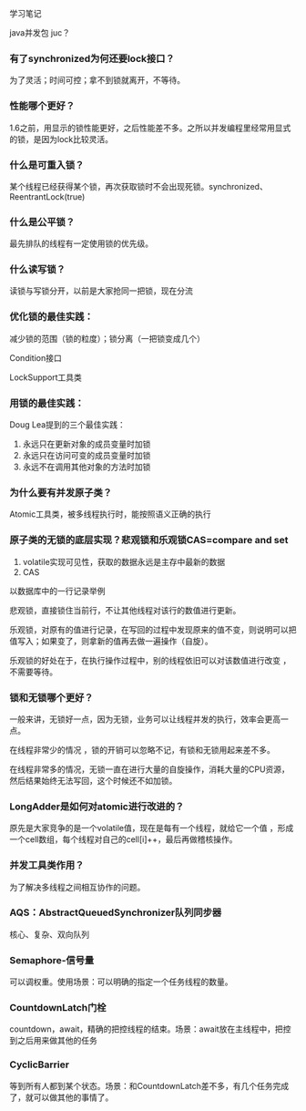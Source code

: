 学习笔记

java并发包 juc？

### 有了synchronized为何还要lock接口？

为了灵活；时间可控；拿不到锁就离开，不等待。

### 性能哪个更好？

1.6之前，用显示的锁性能更好，之后性能差不多。之所以并发编程里经常用显式的锁，是因为lock比较灵活。

### 什么是可重入锁？

某个线程已经获得某个锁，再次获取锁时不会出现死锁。synchronized、ReentrantLock(true)

### 什么是公平锁？

最先排队的线程有一定使用锁的优先级。

### 什么读写锁？

读锁与写锁分开，以前是大家抢同一把锁，现在分流

### 优化锁的最佳实践：

减少锁的范围（锁的粒度）；锁分离（一把锁变成几个）

Condition接口

LockSupport工具类

### 用锁的最佳实践：

Doug Lea提到的三个最佳实践：

1. 永远只在更新对象的成员变量时加锁
2. 永远只在访问可变的成员变量时加锁
3. 永远不在调用其他对象的方法时加锁

### 为什么要有并发原子类？

Atomic工具类，被多线程执行时，能按照语义正确的执行

### 原子类的无锁的底层实现？悲观锁和乐观锁CAS=compare and set

1. volatile实现可见性，获取的数据永远是主存中最新的数据
2. CAS

以数据库中的一行记录举例

悲观锁，直接锁住当前行，不让其他线程对该行的数值进行更新。

乐观锁，对原有的值进行记录，在写回的过程中发现原来的值不变，则说明可以把值写入；如果变了，则拿新的值再去做一遍操作（自旋）。

乐观锁的好处在于，在执行操作过程中，别的线程依旧可以对该数值进行改变 ，不需要等待。

### 锁和无锁哪个更好？

一般来讲，无锁好一点，因为无锁，业务可以让线程并发的执行，效率会更高一点。

在线程非常少的情况 ，锁的开销可以忽略不记，有锁和无锁用起来差不多。

在线程非常多的情况，无锁一直在进行大量的自旋操作，消耗大量的CPU资源，然后结果始终无法写回，这个时候还不如加锁。

### LongAdder是如何对atomic进行改进的？

原先是大家竞争的是一个volatile值，现在是每有一个线程，就给它一个值 ，形成一个cell数组，每个线程对自己的cell[i]++，最后再做稽核操作。

### 并发工具类作用？

为了解决多线程之间相互协作的问题。

### AQS：AbstractQueuedSynchronizer队列同步器

核心、复杂、双向队列

### Semaphore-信号量

可以调权重。使用场景：可以明确的指定一个任务线程的数量。

### CountdownLatch门栓

countdown，await，精确的把控线程的结束。场景：await放在主线程中，把控到之后用来做其他的任务

### CyclicBarrier 

等到所有人都到某个状态。场景：和CountdownLatch差不多，有几个任务完成了，就可以做其他的事情了。